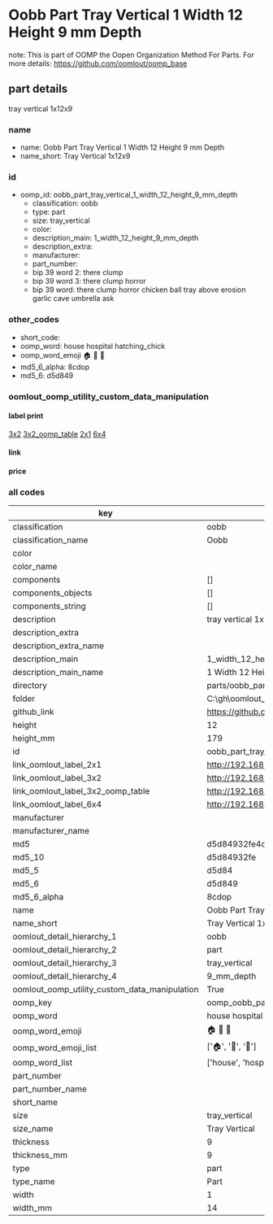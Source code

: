 # Oobb Part Tray Vertical 1 Width 12 Height 9 mm Depth  

note: This is part of OOMP the Oopen Organization Method For Parts. For more details: https://github.com/oomlout/oomp_base

##  part details
  



tray vertical 1x12x9



### name
* name: Oobb Part Tray Vertical 1 Width 12 Height 9 mm Depth
* name_short: Tray Vertical 1x12x9 
### id
* oomp_id: oobb_part_tray_vertical_1_width_12_height_9_mm_depth
  * classification: oobb
  * type: part
  * size: tray_vertical
  * color: 
  * description_main: 1_width_12_height_9_mm_depth
  * description_extra: 
  * manufacturer: 
  * part_number: 
  * bip 39 word 2: there clump
  * bip 39 word 3: there clump horror
  * bip 39 word: there clump horror chicken ball tray above erosion garlic cave umbrella ask

### other_codes
* short_code: 
* oomp_word: house hospital hatching_chick
* oomp_word_emoji :house: :hospital: :hatching_chick:
* md5_6_alpha: 8cdop
* md5_6: d5d849






### oomlout_oomp_utility_custom_data_manipulation
#### label print
[3x2](http://192.168.1.245:1112/?label=oomp%208cdop)
[3x2_oomp_table](http://192.168.1.108:1112/?label=oomp%208cdop)
[2x1](http://192.168.1.242:1112/?label=oomp%208cdop)
[6x4](http://192.168.1.55:1112/?label=oomp%208cdop)    

#### link

                              

#### price







### all codes 
| key | value |  
| --- | --- |  
| classification | oobb |  
| classification_name | Oobb |  
| color |  |  
| color_name |  |  
| components | [] |  
| components_objects | [] |  
| components_string | [] |  
| description | tray vertical 1x12x9 |  
| description_extra |  |  
| description_extra_name |  |  
| description_main | 1_width_12_height_9_mm_depth |  
| description_main_name | 1 Width 12 Height 9 mm Depth |  
| directory | parts/oobb_part_tray_vertical_1_width_12_height_9_mm_depth |  
| folder | C:\gh\oomlout_oobb_version_4_generated_parts\parts\oobb_part_tray_vertical_1_width_12_height_9_mm_depth |  
| github_link | https://github.com/oomlout/oomlout_oomp_part_src/tree/main/parts/oobb_part_tray_vertical_1_width_12_height_9_mm_depth |  
| height | 12 |  
| height_mm | 179 |  
| id | oobb_part_tray_vertical_1_width_12_height_9_mm_depth |  
| link_oomlout_label_2x1 | http://192.168.1.242:1112/?label=oomp%208cdop |  
| link_oomlout_label_3x2 | http://192.168.1.245:1112/?label=oomp%208cdop |  
| link_oomlout_label_3x2_oomp_table | http://192.168.1.108:1112/?label=oomp%208cdop |  
| link_oomlout_label_6x4 | http://192.168.1.55:1112/?label=oomp%208cdop |  
| manufacturer |  |  
| manufacturer_name |  |  
| md5 | d5d84932fe4ca0139e88f27adb4b1703 |  
| md5_10 | d5d84932fe |  
| md5_5 | d5d84 |  
| md5_6 | d5d849 |  
| md5_6_alpha | 8cdop |  
| name | Oobb Part Tray Vertical 1 Width 12 Height 9 mm Depth |  
| name_short | Tray Vertical 1x12x9  |  
| oomlout_detail_hierarchy_1 | oobb |  
| oomlout_detail_hierarchy_2 | part |  
| oomlout_detail_hierarchy_3 | tray_vertical |  
| oomlout_detail_hierarchy_4 | 9_mm_depth |  
| oomlout_oomp_utility_custom_data_manipulation | True |  
| oomp_key | oomp_oobb_part_tray_vertical_1_width_12_height_9_mm_depth |  
| oomp_word | house hospital hatching_chick |  
| oomp_word_emoji | :house: :hospital: :hatching_chick: |  
| oomp_word_emoji_list | [':house:', ':hospital:', ':hatching_chick:'] |  
| oomp_word_list | ['house', 'hospital', 'hatching_chick'] |  
| part_number |  |  
| part_number_name |  |  
| short_name |  |  
| size | tray_vertical |  
| size_name | Tray Vertical |  
| thickness | 9 |  
| thickness_mm | 9 |  
| type | part |  
| type_name | Part |  
| width | 1 |  
| width_mm | 14 |  
